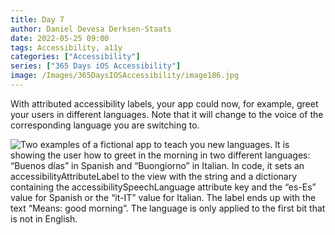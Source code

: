 ```yaml
---
title: Day 7
author: Daniel Devesa Derksen-Staats
date: 2022-05-25 09:00
tags: Accessibility, a11y
categories: ["Accessibility"]
series: ["365 Days iOS Accessibility"]
image: /Images/365DaysIOSAccessibility/image186.jpg
---
```


With attributed accessibility labels, your app could now, for example, greet your users in different languages. Note that it will change to the voice of the corresponding language you are switching to.

![Two examples of a fictional app to teach you new languages. It is showing the user how to greet in the morning in two different languages: “Buenos días” in Spanish and “Buongiorno” in Italian. In code, it sets an accessibilityAttributeLabel to the view with the string and a dictionary containing the accessibilitySpeechLanguage attribute key and the “es-Es” value for Spanish or the “it-IT” value for Italian. The label ends up with the text “Means: good morning”. The language is only applied to the first bit that is not in English.](/Images/365DaysIOSAccessibility/image186.jpg)